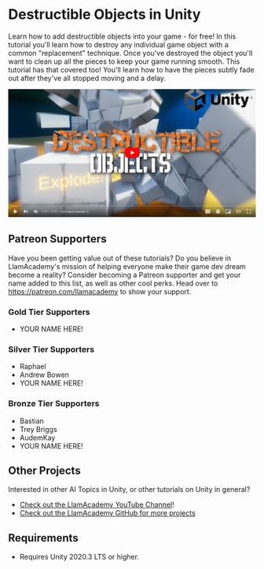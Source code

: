 # Destructible Objects in Unity

Learn how to add destructible objects into your game - for free! In this tutorial you'll learn how to destroy any individual game object with a common "replacement" technique. Once you've destroyed the object you'll want to clean up all the pieces to keep your game running smooth. This tutorial has that covered too! You'll learn how to have the pieces subtly fade out after they've all stopped moving and a delay.

[![Youtube Tutorial](./Video%20Screenshot.png)](https://youtu.be/3OWeCDr1RUs)

## Patreon Supporters
Have you been getting value out of these tutorials? Do you believe in LlamAcademy's mission of helping everyone make their game dev dream become a reality? Consider becoming a Patreon supporter and get your name added to this list, as well as other cool perks.
Head over to https://patreon.com/llamacademy to show your support.

### Gold Tier Supporters
* YOUR NAME HERE!

### Silver Tier Supporters
* Raphael
* Andrew Bowen
* YOUR NAME HERE!

### Bronze Tier Supporters
* Bastian
* Trey Briggs
* AudemKay
* YOUR NAME HERE!

## Other Projects
Interested in other AI Topics in Unity, or other tutorials on Unity in general? 

* [Check out the LlamAcademy YouTube Channel](https://youtube.com/c/LlamAcademy)!
* [Check out the LlamAcademy GitHub for more projects](https://github.com/llamacademy)

## Requirements
* Requires Unity 2020.3 LTS or higher. 